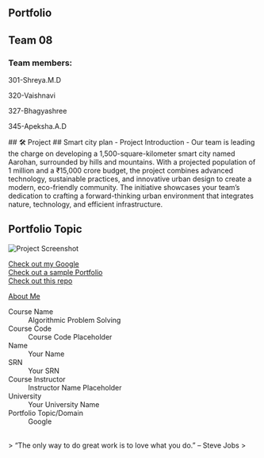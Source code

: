 ## Portfolio
## Team 08
### Team members:
<dl><dt>301-Shreya.M.D</dt></dl>
<dl><dt>320-Vaishnavi</dt></dl>
<dl><dt>327-Bhagyashree</dt></dl>
<dl><dt>345-Apeksha.A.D</dt></dl>
## 🛠️ Project
## Smart city plan
- Project Introduction
- Our team is leading the charge on developing a 1,500-square-kilometer smart city named Aarohan, surrounded by hills and mountains. With a projected population of 1 million and a ₹15,000 crore budget, the project combines advanced technology, sustainable practices, and innovative urban design to create a modern, eco-friendly community. The initiative showcases your team’s dedication to crafting a forward-thinking urban environment that integrates nature, technology, and efficient infrastructure.

## Portfolio Topic

![Project Screenshot](assets/image.jpg)

[Check out my Google](https://www.google.com/)<br>
[Check out a sample Portfolio](https://jiyapalrecha35.github.io/Google.github.io/)<br>
[Check out this repo](https://github.com/hiteshchoudhary/apihub)<br>


[About Me](about.md)

<dl>
<dt>Course Name</dt>
<dd>Algorithmic Problem Solving</dd>
<dt>Course Code</dt>
<dd>Course Code Placeholder</dd>
<dt>Name</dt>
<dd>Your Name</dd>
<dt>SRN</dt>
<dd>Your SRN</dd>
<dt>Course Instructor</dt>
<dd>Instructor Name Placeholder</dd>
<dt>University</dt>
<dd>Your University Name</dd>
<dt>Portfolio Topic/Domain</dt>
<dd>Google</dd>
</dl>

<br> 
> “The only way to do great work is to love what you do.” – Steve Jobs
>
